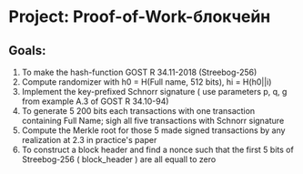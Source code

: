 
# Project: Proof-of-Work-блокчейн  

## Goals:

1. To make the hash-function GOST R 34.11-2018 (Streebog-256) 
2. Compute randomizer with h0 = H(Full name, 512 bits), hi = H(h0||i)
3. Implement the key-prefixed Schnorr signature ( use parameters p, q, g from example A.3 of GOST R 34.10-94)  
4. To generate 5 200 bits each transactions with one transaction containing Full Name; sigh all five transactions with Schnorr signature 
5. Compute the Merkle root for those 5 made signed transactions by any realization at 2.3 in practice's paper
6. To construct a block header and find a nonce such that the first 5 bits of Streebog-256 ( block_header ) are all equall to zero  